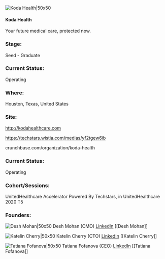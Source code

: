 

![Koda Health|50x50](https://apimg.techstars.com/connect/images/image_files/5f54333c34a60d0c990000dc/original/Koda_Health.png)

#### Koda Health
Your future medical care, protected now.

### Stage: 
Seed - Graduate 

### Current Status: 
Operating

### Where:
Houston, Texas, United States

### Site:
http://kodahealthcare.com

https://techstars.wistia.com/medias/yf2tgew6ib

crunchbase.com/organization/koda-health

### Current Status: 
Operating

### Cohort/Sessions: 
UnitedHealthcare Accelerator Powered By Techstars, in UnitedHealthcare 2020 T5

### Founders: 

![Desh Mohan|50x50](https://apimg.techstars.com/connect/images/image_files/5f5a4a0834a60d4e6e000014/original/Desh_headshot.JPG) Desh Mohan (CMO) [LinkedIn](https://linkedin.com/in/desh-mohan) [[Desh Mohan]]

![Katelin Cherry|50x50](https://apimg.techstars.com/connect/images/image_files/5f5a4628a36c11289900000b/original/TMC_Katelin_headshot.jpg) Katelin Cherry (CTO) [LinkedIn](https://linkedin.com/in/katelincherry) [[Katelin Cherry]]

![Tatiana Fofanova|50x50](https://apimg.techstars.com/connect/images/image_files/5f5433f834a60d0c990000dd/original/Pro_Image_3.13.2020.png) Tatiana Fofanova (CEO) [LinkedIn](https://linkedin.com/in/fofanova) [[Tatiana Fofanova]]


